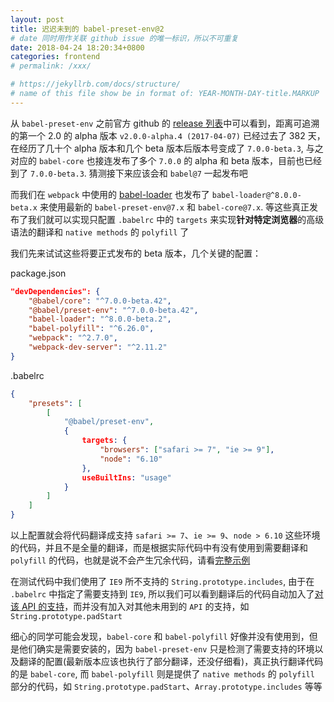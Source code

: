 ```yaml
---
layout: post
title: 迟迟未到的 babel-preset-env@2
# date 同时用作关联 github issue 的唯一标识，所以不可重复
date: 2018-04-24 18:20:34+0800
categories: frontend
# permalink: /xxx/

# https://jekyllrb.com/docs/structure/
# name of this file show be in format of: YEAR-MONTH-DAY-title.MARKUP
---
```



从 `babel-preset-env` 之前官方 github 的 [release 列表](https://github.com/babel/babel-preset-env/releases?after=v2.0.0-alpha.15)中可以看到，距离可追溯的第一个 2.0 的 alpha 版本 `v2.0.0-alpha.4 (2017-04-07)` 已经过去了 382 天，在经历了几十个 alpha 版本和几个 beta 版本后版本号变成了 `7.0.0-beta.3`, 与之对应的 `babel-core` 也接连发布了多个 `7.0.0` 的 alpha 和 beta 版本，目前也已经到了 `7.0.0-beta.3`. 猜测接下来应该会和 `babel@7` 一起发布吧  

而我们在 `webpack` 中使用的 [babel-loader](https://github.com/babel/babel-loader) 也发布了 `babel-loader@^8.0.0-beta.x` 来使用最新的 `babel-preset-env@7.x` 和 `babel-core@7.x`. 等这些真正发布了我们就可以实现只配置 `.babelrc` 中的 `targets` 来实现**针对特定浏览器**的高级语法的翻译和 `native methods` 的 `polyfill` 了  

我们先来试试这些将要正式发布的 beta 版本，几个关键的配置：  

package.json  
```json
"devDependencies": {
    "@babel/core": "^7.0.0-beta.42",
    "@babel/preset-env": "^7.0.0-beta.42",
    "babel-loader": "^8.0.0-beta.2",
    "babel-polyfill": "^6.26.0",
    "webpack": "^2.7.0",
    "webpack-dev-server": "^2.11.2"
}
```

.babelrc
```json
{
    "presets": [
        [
            "@babel/preset-env", 
            {
                targets: {
                    "browsers": ["safari >= 7", "ie >= 9"],
                    "node": "6.10"
                },
                useBuiltIns: "usage"
            }
        ]
    ]
}
```

以上配置就会将代码翻译成支持 `safari >= 7`、`ie >= 9`、`node > 6.10` 这些环境的代码，并且不是全量的翻译，而是根据实际代码中有没有使用到需要翻译和 `polyfill` 的代码，也就是说不会产生冗余代码，请看[完整示例](https://github.com/xwenliang/xwenliang.github.io/tree/master/repro/test-babel-preset-env)  

在测试代码中我们使用了 `IE9` 所不支持的 `String.prototype.includes`, 由于在 `.babelrc` 中指定了需要支持到 `IE9`, 所以我们可以看到翻译后的代码自动加入了[对该 API 的支持](https://github.com/xwenliang/xwenliang.github.io/tree/master/repro/test-babel-preset-env/target/main.js#L1311-L1316)，而并没有加入对其他未用到的 `API` 的支持，如 `String.prototype.padStart`  

细心的同学可能会发现，`babel-core` 和 `babel-polyfill` 好像并没有使用到，但是他们确实是需要安装的，因为 `babel-preset-env` 只是检测了需要支持的环境以及翻译的配置(最新版本应该也执行了部分翻译，还没仔细看)，真正执行翻译代码的是 `babel-core`, 而 `babel-polyfill` 则是提供了 `native methods` 的 `polyfill` 部分的代码，如 `String.prototype.padStart`、`Array.prototype.includes` 等等  

